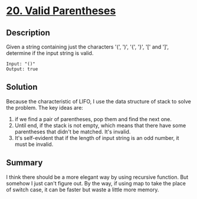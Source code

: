 # [20. Valid Parentheses](https://leetcode.com/problems/valid-parentheses/)

## Description

Given a string containing just the characters '(', ')', '{', '}', '[' and ']', determine if the input string is valid.

```example
Input: "()"
Output: true
```

## Solution
Because the characteristic of LIFO, I use the data structure of stack to solve the problem. The key ideas are:
1. if we find a pair of parentheses, pop them and find the next one.
2. Until end, if the stack is not empty, which means that there have some parentheses that didn't be matched. It's invalid.
3. It's self-evident that if the length of input string is an odd number, it must be invalid.


## Summary
I think there should be a more elegant way by using recursive function. But somehow I just can't figure out. By the way, if using map to take the place of switch case, it can be faster  but waste a little more memory.

